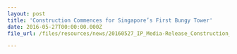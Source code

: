 ```yaml
---
layout: post
title: 'Construction Commences for Singapore’s First Bungy Tower'
date: 2016-05-27T00:00:00.000Z
file_url: /files/resources/news/20160527_IP_Media-Release_Construction_Commences_for_Singapores_First_Bungy_Tower.pdf

---
```

